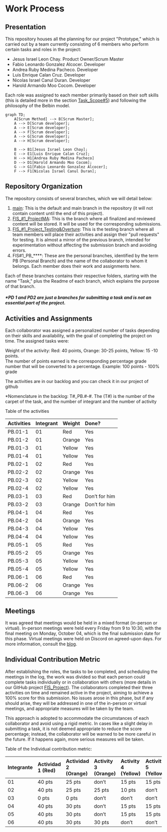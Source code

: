 # Work Process

## Presentation

This repository houses all the planning for our project "Prototype," which is carried out by a team currently consisting of 6 members who perform certain tasks and roles in the project:

-   Jesus Israel Leon Chay. Product Owner/Scrum Master
-   Fabio Leonardo Gonzalez Alcocer. Developer
-   Andrea Ruby Medina Pacheco. Developer
-   Luis Enrique Calan Cruz. Developer
-   Nicolas Israel Canul Duran. Developer
-   Harold Armando Moo Cocom. Developer

Each role was assigned to each member primarily based on their soft skills (this is detailed more in the section [Task_Scope#5](https://github.com/Chayy80/Repostorio-Equipo-3/tree/FIS_%231_ProjectMA/Task_Scope%235)) and following the philosophy of the Belbin model.

```mermaid
graph TD;
    A[Scrum Method] --> B[Scrum Master];
    A --> D[Scrum developer];
    A --> E[Scrum developer];
    A --> F[Scrum developer];
    A --> G[Scrum developer];
    A --> H[Scrum developer];
    
    B --> B1[Jesus Israel Leon Chay];
    E --> E1[Luis Enrique Calan Cruz];
	H --> H1[Andrea Ruby Medina Pacheco]
    D --> D1[Harold Armando Moo Cocom];
    G --> G1[Fabio Leonardo Gonzalez Alcocer];
    F --> F1[Nicolas Israel Canul Duran];
```
## Repository Organization

The repository consists of several branches, which we will detail below:

1.  [main](https://github.com/Chayy80/Repostorio-Equipo-3): This is the default and main branch in the repository (it will not contain content until the end of this project).
2.  [FIS_#1_ProjectMA](https://github.com/Chayy80/Repostorio-Equipo-3/tree/FIS_#1_ProjectMA): This is the branch where all finalized and reviewed content will be stored. It will be used for the corresponding submissions.
3.  [FIS_#1_Project_Testing&Overture](https://github.com/Chayy80/Repostorio-Equipo-3/tree/FIS_%231_Project_Testing%26Overtures): This is the testing branch where all team members will place their activities and assign their "pull requests" for testing. It is almost a mirror of the previous branch, intended for experimentation without affecting the submission branch and avoiding errors.
4.  FIS#1_PB_****: These are the personal branches, identified by the term PB (Personal Branch) and the name of the collaborator to whom it belongs. Each member does their work and assignments here.

Each of these branches contains their respective folders, starting with the name "Task," plus the Readme of each branch, which explains the purpose of that branch.

##### *PD 1 and PD2 are just a branches for submitting a task and is not an essential part of the project.

## Activities and Assignments

Each collaborator was assigned a personalized number of tasks depending on their skills and availability, with the goal of completing the project on time. The assigned tasks were:

Weight of the activity: Red: 40 points, Orange: 30-25 points, Yellow: 15 \-10 points.  
The number of points earned is the corresponding percentage grade number that will be converted to a percentage. Example: 100 points \- 100% grade

The activities are in our backlog and you can check it in our project of github

\*Nomenclature in the backlog: T\#\_PB.\#-\#. The (T\#) is the number of the carpet of the task, and the number of integrant and the number of activity

Table of the activities

| Activities | Integrant | Weight | Done? |
| :---- | :---- | :---- | :---- |
| PB.01-1 | 01 | Red | Yes |
| PB.01-2 | 01 | Orange | Yes |
| PB.01-3 | 01 | Yellow | Yes |
| PB.01-4 | 01 | Yellow | Yes |
| PB.02-1 | 02 | Red | Yes |
| PB.02-2 | 02 | Orange | Yes |
| PB.02-3 | 02 | Yellow | Yes |
| PB.02-4 | 02 | Yellow | Yes |
| PB.03-1 | 03 | Red | Don’t for him |
| PB.03-2 | 03 | Orange | Don’t for him |
| PB.04-1 | 04 | Red | Yes |
| PB.04-2 | 04 | Orange | Yes |
| PB.04-3 | 04 | Yellow | Yes |
| PB.04-4 | 04 | Yellow | Yes |
| PB.05-1 | 05 | Red | Yes |
| PB.05-2 | 05 | Orange | Yes |
| PB.05-3 | 05 | Yellow | Yes |
| PB.05-4 | 05 | Yellow | Yes |
| PB.06-1 | 06 | Red | Yes |
| PB.06-2 | 06 | Orange | Yes |
| PB.06-3 | 06 | Orange | Yes |
 
## Meetings

It was agreed that meetings would be held in a mixed format (in-person or virtual). In-person meetings were held every Friday from 9 to 10:30, with the final meeting on Monday, October 04, which is the final submission date for this phase. Virtual meetings were held on Discord on agreed-upon days. For more information, consult the [blog](https://github.com/users/Chayy80/projects/1).

## Individual Contribution Metric

After establishing the roles, the tasks to be completed, and scheduling the meetings in the log, the work was divided so that each person could complete tasks individually or in collaboration with others (more details in our GitHub project [FIS_Project](https://github.com/users/Chayy80/projects/1)). The collaborators completed their three activities on time and remained active in the project, aiming to achieve a 100% score for this submission. No issues arose in this phase, but if any should arise, they will be addressed in one of the in-person or virtual meetings, and appropriate measures will be taken by the team.

This approach is adopted to accommodate the circumstances of each collaborator and avoid using a rigid metric. In cases like a slight delay in submitting a task, it is not deemed appropriate to reduce the score percentage; instead, the collaborator will be warned to be more careful in the future. If it happens again, more serious measures will be taken.

Table of the Individual contribution metric:

| Integrante | Actividad 1 (Red) | Actividad 2 (Orange) | Activity 3 (Orange) | Activity 4 (Yellow) | Activity 5 (Yellow) | Total |
| :---- | :---- | :---- | :---- | :---- | :---- | :---- |
| 01 | 40 pts | 25 pts | don’t | 15 pts | 15 pts | 95% |
| 02 | 40 pts | 25 pts | 25 pts | 10 pts | don’t | 100% |
| 03 | 0 pts | 0 pts | don’t | don’t | don’t | 0% |
| 04 | 40 pts | 30 pts | don’t | 15 pts | 15 pts | 100% |
| 05 | 40 pts | 30 pts | don’t | 15 pts | 15 pts | 100% |
| 06 | 40 pts | 30 pts | 30 pts | don’t  | don’t | 100% |
